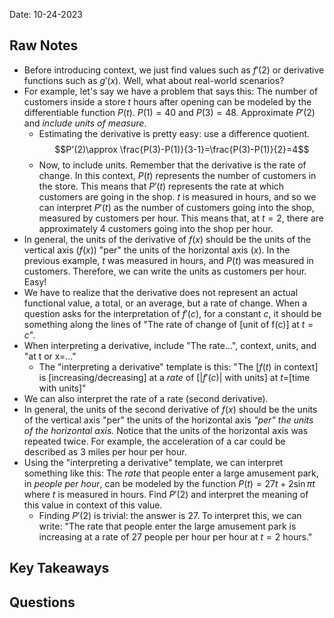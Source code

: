 Date: 10-24-2023

## Raw Notes

- Before introducing context, we just find values such as $f'(2)$ or derivative functions such as $g'(x)$. Well, what about real-world scenarios? 
- For example, let's say we have a problem that says this: The number of customers inside a store $t$ hours after opening can be modeled by the differentiable function $P(t)$. $P(1)=40$ and $P(3)=48$. Approximate $P'(2)$ and *include units of measure*.
    - Estimating the derivative is pretty easy: use a difference quotient. $$P'(2)\approx \frac{P(3)-P(1)}{3-1}=\frac{P(3)-P(1)}{2}=4$$
    - Now, to include units. Remember that the derivative is the rate of change. In this context, $P(t)$ represents the number of customers in the store. This means that $P'(t)$ represents the rate at which customers are going in the shop. $t$ is measured in hours, and so we can interpret $P'(t)$ as the number of customers going into the shop, measured by customers per hour. This means that, at $t=2$, there are approximately $4$ customers going into the shop per hour.
- In general, the units of the derivative of $f(x)$ should be the units of the vertical axis ($f(x)$) "per" the units of the horizontal axis ($x$). In the previous example, $t$ was measured in hours, and $P(t)$ was measured in customers. Therefore, we can write the units as customers per hour. Easy!
- We have to realize that the derivative does not represent an actual functional value, a total, or an average, but a rate of change. When a question asks for the interpretation of $f'(c)$, for a constant $c$, it should be something along the lines of "The rate of change of \[unit of f(c)\] at $t=c$".
- When interpreting a derivative, include "The rate...", context, units, and "at t or x=..."
    - The "interpreting a derivative" template is this: "The \[$f(t)$ in context\] is \[increasing/decreasing\] at a *rate* of \[$|f'(c)|$ with units\] at $t=$\[time with units\]"
- We can also interpret the rate of a rate (second derivative).
- In general, the units of the second derivative of $f(x)$ should be the units of the vertical axis "per" the units of the horizontal axis *"per" the units of the horizontal axis.* Notice that the units of the horizontal axis was repeated twice. For example, the acceleration of a car could be described as $3$ miles per hour per hour.
- Using the "interpreting a derivative" template, we can interpret something like this: The *rate* that people enter a large amusement park, in *people per hour*, can be modeled by the function $P(t)=27t+2\sin \pi t$ where $t$ is measured in hours. Find $P'(2)$ and interpret the meaning of this value in context of this value.
    - Finding $P'(2)$ is trivial: the answer is $27$. To interpret this, we can write: "The rate that people enter the large amusement park is increasing at a rate of 27 people per hour per hour at $t=2$ hours."

## Key Takeaways



## Questions

